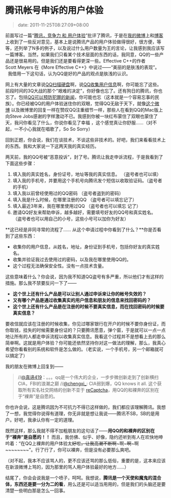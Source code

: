 # 腾讯帐号申诉的用户体验
>date: 2011-11-25T08:27:09+08:00


前面写过一篇“[腾讯，竞争力 和 用户体验](/2011/%E8%85%BE%E8%AE%AF%EF%BC%8C%E7%AB%9E%E4%BA%89%E5%8A%9B%20%E5%92%8C%20%E7%94%A8%E6%88%B7%E4%BD%93%E9%AA%8C.md)”批评了腾讯，于是在[我的微博](http://weibo.com/haoel)上和[博客](https://coolshell.cn)上收到了一些反对意见，基本上是说腾讯产品的用户体验做得很好，很方便，等等，还列举了N多的例子，以及说过什么用户数量为王的言论，让我感到我应该写一篇博客。当然，如果我们只看某个技术层面的东西的话，我同意，QQ的一些产品还是很易用的。但是我们还是要看得更深一些。Effective C++的作者Scott Meyers 在《More Effective C++》中说过——“美丽的是肤浅的表现”。   我借用一下这句话，认为QQ是好的产品的观点是肤浅的认识。


网上有大量的文章说[QQ扫描硬盘](http://handsome4215.blog.sohu.com/154141629.html)啊，说[QQ收集用户信息](http://hi.baidu.com/kernone/blog/item/db7218d9c1756f3933fa1cb5.html)啊，你可能忘了这些。前段时间的3Q大战的那个“艰难的决定”，你好像也忘了。还有狗日的腾讯，你也忘了。包括[QQ可以预防犯罪的新闻](http://www.cnr.cn/newscenter/kjxw/201111/t20111103_508725677.shtml)，你可能也忘（这本就是一个容易忘事的民族）。你已经被QQ的用户体验迷住你的双眼，觉得QQ无敌于天下，就像[这个微博](http://weibo.com/1577826897/xyZ6vpv2y) 以及微博里的回复一样在赞叹QQ注重细节一样，那些人在看到QQ的Mac版上向Steve Jobs感谢的字样激动不已。我感到你被一块红布蒙住了双眼也蒙住了天，我问你看见了什么，你说你看见了幸福 ，这个感觉真让你舒服……（对不起，一不小心我就在唱歌了，So So Sorry）


回到正题，你会说，我们在谈技术，不谈这些非技术的。好吧，我们来看看技术上的东西。我和大家说一下这两天我的真实经历。


两天前，我的QQ号被“恶意投诉”，封了号。腾讯让我走申诉流程，于是我看到了下面这些步骤：


1. 填入我的真实姓名，身份证号，地址等我的真实信息。 （盗号者也可以填）
2. 填入我的手机号，并要用这个手机号向腾讯发个短信以收取验证码。（盗号者的手机）
3. 填入我以前曾经使用过的QQ密码 （盗号者盗到的密码）
4. 填入我是什么时候，在哪里注册的QQ （盗号者可以填忘记了）
5. 填入最近3年来，我在哪里使用过QQ （盗号者也可以填忘 记了）
6. 邀请QQ好友来帮助申诉，越多越好，需要填号好友的QQ号和真实姓名。 （盗号者也可以用自己的小号，这些小号可以加你为好友）


**这已经是非同寻常的流程了…… 从这个申请过程中你看到了什么？**你是否看到了这些东西：



* 收集你的用户信息，从姓名，地址，身份证到手机号，包括你好友的真实姓名。
* 收集并验证我过去使用过的密码，以及我在哪里使用QQ的。
* 这个过程无法确保安全性。没有一点技术含量。


这些意味着什么？你会说，因为我不知道QQ盗号有多严重，所以他们才有这样的措施。那么我不禁要反问一下了——


* **这个世上还有什么产品是可以让别人通过申诉来让你的帐号失效的？**
* **又有哪个产品是通过收集真实的用户信息和朋友的信息来找回密码的？**
* **这个世上还有什么产品是在注册的时候不要真实信息，而在找回密码的时候要真实信息？**


要收信就应该在注册的时候收集，你见过哪家银行在开户的时候不要你身份证，而你取钱，挂失的时候需要身份证的？只要腾讯愿意，弹个窗，于是就可以一点一点地让所有的人都走申诉流程以收集真实信息。我看这个过程并不是想看上去的那么简单啊。这就是用户体验？你可能还依然坚持你对这一做法的理解，那么，我真心希望你看看别的系统和软件是怎么做的。（老实说，一个手机号，另一个邮箱就可以搞定了）


我的朋友在微博上回复到——



> //[@真谛419](http://weibo.com/zhendi419)：。。。qq是一个伟大的企业，一步步微创新走到了创新横扫CIA，FBI的浪潮之巅 //[@chengxi\_](http://weibo.com/n/chengxi_): CIA弱到爆，QQ knows it all. 这个获取所有实名社交网络的创新不亚于 [reCaptcha](http://t.cn/h5kPIK)，用QQ的和裸奔的区别在于“裸奔”是自愿的。
> 
> 


你也许会说，这是腾讯因为不可抗力不得已这样做的，我们都应该理解腾讯。我想了一想，我觉得你说得有道理，你无非就是想让我说——腾讯不SB，SB的是用户。好吧，我承认你有一定的道理。


既然这样，那么我就不得不加粗朋友的这句话了——**用QQ的和裸奔的区别在于“裸奔”是自愿的！！** 而且，我仿佛、似乎、好像，隐约还听到有人在欢快地呻吟着：“在QQ上裸奔的用户体验太~~好~~啦~~，让我高潮不断啊~~~啊~~~啊~~~啊~~~~~~~~”。行了行了，你可以裸奔，但是没有必要那么爽吧。


（对不起，我本不应该骂人的，更不应该还骂的那么低俗，重要的是，这本来应该在新浪微博上骂的，因为那里的骂人用户体验最好的地方……）


结尾了，你会会说我是一个喷子，呵呵。我想说，**腾讯是一个天使和魔鬼的混合体，东西还是要一分为二的看**，用么还是可以适当用用的，但是我们的头脑还是要清楚一些明白那是怎么一回事。


